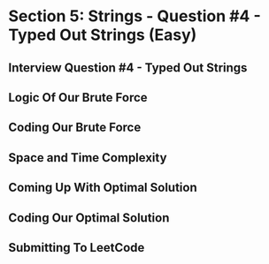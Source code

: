 # Section 5: Strings - Question #4 - Typed Out Strings (Easy) 

## Interview Question #4 - Typed Out Strings 

## Logic Of Our Brute Force 

## Coding Our Brute Force 

## Space and Time Complexity 

## Coming Up With Optimal Solution 

## Coding Our Optimal Solution 

## Submitting To LeetCode 